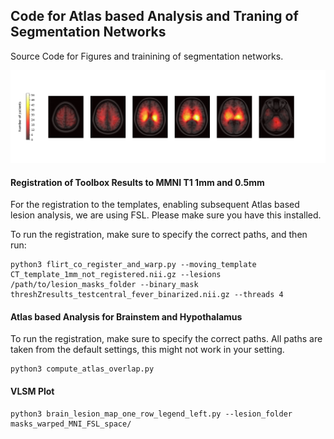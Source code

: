 ## Code for Atlas based Analysis and Traning of Segmentation Networks
Source Code for Figures and trainining of segmentation networks.

![overview](vlsm_heatmap.png)

#### Registration of Toolbox Results to MMNI T1 1mm and 0.5mm

For the registration to the templates, enabling subsequent Atlas based lesion analysis, we are using FSL. Please make sure you have this installed.

To run the registration, make sure to specify the correct paths, and then run:

```
python3 flirt_co_register_and_warp.py --moving_template CT_template_1mm_not_registered.nii.gz --lesions /path/to/lesion_masks_folder --binary_mask threshZresults_testcentral_fever_binarized.nii.gz --threads 4 
```

#### Atlas based Analysis for Brainstem and Hypothalamus

To run the registration, make sure to specify the correct paths. All paths are taken from the default settings, this might not work in your setting.

```
python3 compute_atlas_overlap.py
```

#### VLSM Plot

```
python3 brain_lesion_map_one_row_legend_left.py --lesion_folder masks_warped_MNI_FSL_space/
```
